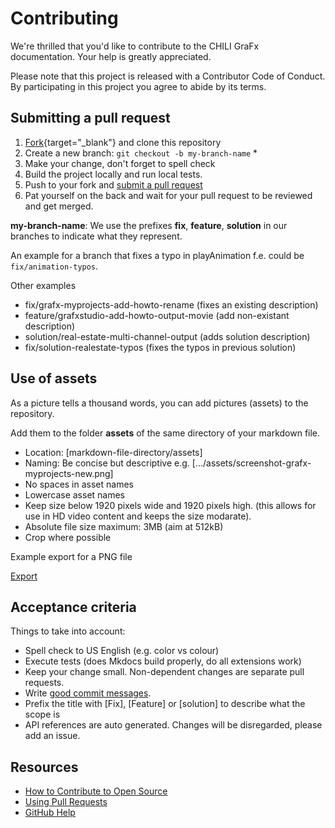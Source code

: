 # Contributing

We're thrilled that you'd like to contribute to the CHILI GraFx documentation.
Your help is greatly appreciated.

Please note that this project is released with a Contributor Code of Conduct. By participating in this project you agree to abide by its terms.

## Submitting a pull request

1. [Fork](https://github.com/chili-publish/grafx-documentation/fork){target="_blank"} and clone this repository
2. Create a new branch: `git checkout -b my-branch-name` \*
3. Make your change, don't forget to spell check
4. Build the project locally and run local tests.
5. Push to your fork and [submit a pull request](https://github.com/chili-publish/editor-sdk/compare)
6. Pat yourself on the back and wait for your pull request to be reviewed and get merged.

**my-branch-name**: We use the prefixes **fix**, **feature**, **solution** in our branches to indicate what they represent. 

An example for a branch that fixes a typo in playAnimation f.e. could be `fix/animation-typos`.

Other examples

- fix/grafx-myprojects-add-howto-rename (fixes an existing description)
- feature/grafxstudio-add-howto-output-movie (add non-existant description)
- solution/real-estate-multi-channel-output (adds solution description)
- fix/solution-realestate-typos (fixes the typos in previous solution)

## Use of assets

As a picture tells a thousand words, you can add pictures (assets) to the repository.

Add them to the folder **assets** of the same directory of your markdown file.

- Location: [markdown-file-directory/assets]
- Naming: Be concise but descriptive e.g. [.../assets/screenshot-grafx-myprojects-new.png]
- No spaces in asset names
- Lowercase asset names
- Keep size below 1920 pixels wide and 1920 pixels high. (this allows for use in HD video content and keeps the size modarate).
- Absolute file size maximum: 3MB (aim at 512kB)
- Crop where possible

Example export for a PNG file

[Export](assets/export-png.png)

## Acceptance criteria

Things to take into account:

-	Spell check to US English (e.g. color vs colour)
-   Execute tests (does Mkdocs build properly, do all extensions work)
-   Keep your change small. Non-dependent changes are separate pull requests.
-   Write [good commit messages](http://tbaggery.com/2008/04/19/a-note-about-git-commit-messages.html).
-   Prefix the title with [Fix], [Feature] or [solution] to describe what the scope is
-	API references are auto generated. Changes will be disregarded, please add an issue.

## Resources

-   [How to Contribute to Open Source](https://opensource.guide/how-to-contribute/)
-   [Using Pull Requests](https://help.github.com/articles/about-pull-requests/)
-   [GitHub Help](https://help.github.com/)